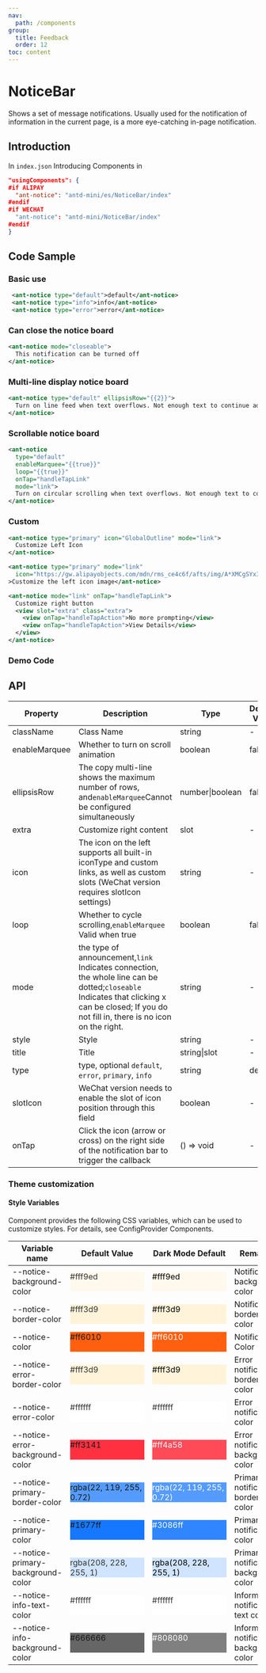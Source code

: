 ```yaml
---
nav:
  path: /components
group:
  title: Feedback
  order: 12
toc: content
---
```


# NoticeBar

Shows a set of message notifications. Usually used for the notification of information in the current page, is a more eye-catching in-page notification.

## Introduction

In `index.json` Introducing Components in

```json
"usingComponents": {
#if ALIPAY
  "ant-notice": "antd-mini/es/NoticeBar/index"
#endif
#if WECHAT
  "ant-notice": "antd-mini/NoticeBar/index"
#endif
}
```

## Code Sample

### Basic use

```xml
 <ant-notice type="default">default</ant-notice>
 <ant-notice type="info">info</ant-notice>
 <ant-notice type="error">error</ant-notice>
```

### Can close the notice board

```xml
<ant-notice mode="closeable">
  This notification can be turned off
</ant-notice>
```

### Multi-line display notice board
```xml
<ant-notice type="default" ellipsisRow="{{2}}">
  Turn on line feed when text overflows. Not enough text to continue adding text to make up. Not enough text to continue adding text to make up.
</ant-notice>
```

### Scrollable notice board

```xml
<ant-notice
  type="default"
  enableMarquee="{{true}}"
  loop="{{true}}"
  onTap="handleTapLink"
  mode="link">
  Turn on circular scrolling when text overflows. Not enough text to continue adding text to make up.
</ant-notice>
```

### Custom

```xml
<ant-notice type="primary" icon="GlobalOutline" mode="link">
  Customize Left Icon
</ant-notice>

<ant-notice type="primary" mode="link"
  icon="https://gw.alipayobjects.com/mdn/rms_ce4c6f/afts/img/A*XMCgSYx3f50AAAAAAAAAAABkARQnAQ"
>Customize the left icon image</ant-notice>

<ant-notice mode="link" onTap="handleTapLink">
  Customize right button
  <view slot="extra" class="extra">
    <view onTap="handleTapAction">No more prompting</view>
    <view onTap="handleTapAction">View Details</view>
  </view>
</ant-notice>
```

### Demo Code

<code src='../../demo/pages/NoticeBar/index'></code>

## API

| Property          | Description                                                                                           | Type         | Default Value  |
| ------------- | ---------------------------------------------------------------------------------------------- | ------------ | ------- |
| className     | Class Name                                                                                           | string       | -       |
| enableMarquee | Whether to turn on scroll animation                                                                               | boolean      | false   |
| ellipsisRow     | The copy multi-line shows the maximum number of rows, and`enableMarquee`Cannot be configured simultaneously             | number\|boolean       | false       |
| extra         | Customize right content                                                                                 | slot         | -       |
| icon          | The icon on the left supports all built-in iconType and custom links, as well as custom slots (WeChat version requires slotIcon settings) | string       | -       |
| loop          | Whether to cycle scrolling,`enableMarquee` Valid when true                                                   | boolean      | false   |
| mode          | the type of announcement,`link` Indicates connection, the whole line can be dotted;`closeable` Indicates that clicking x can be closed; If you do not fill in, there is no icon on the right.   | string       | -       |
| style         | Style                                                                                           | string       | -       |
| title         | Title                                                                                           | string\|slot | -       |
| type          | type, optional `default`, `error`, `primary`, `info`                                               | string       | default |
| slotIcon      | WeChat version needs to enable the slot of icon position through this field                                                     | boolean      | -       |
| onTap         | Click the icon (arrow or cross) on the right side of the notification bar to trigger the callback                                                   | () => void   | -       |

### Theme customization

#### Style Variables

Component provides the following CSS variables, which can be used to customize styles. For details, see ConfigProvider Components.

| Variable name                            | Default Value                                                                                                              | Dark Mode Default                                                                                                                      | Remarks             |
| --------------------------------- | ------------------------------------------------------------------------------------------------------------------- | ----------------------------------------------------------------------------------------------------------------------------------- | ---------------- |
| --notice-background-color         | <div style="width: 150px; height: 40px; background-color: #fff9ed; color: #333;">#fff9ed</div>                                   | <div style="width: 150px; height: 40px; background-color: #fff9ed; color: #000000;">#fff9ed</div>                                   | Notification background color     |
| --notice-border-color             | <div style="width: 150px; height: 40px; background-color: #fff3d9; color: #333;">#fff3d9</div>                                   | <div style="width: 150px; height: 40px; background-color: #fff3d9; color: #000000;">#fff3d9</div>                                   | Notification border color     |
| --notice-color                    | <div style="width: 150px; height: 40px; background-color: #ff6010;">#ff6010</div>                                   | <div style="width: 150px; height: 40px; background-color: #ff6010; color: #ffffff;">#ff6010</div>                                   | Notification Color         |
| --notice-error-border-color       | <div style="width: 150px; height: 40px; background-color: #fff3d9; color: #333;">#fff3d9</div>                                   | <div style="width: 150px; height: 40px; background-color: #fff3d9; color: #000000;">#fff3d9</div>                                   | Error notification border color |
| --notice-error-color              | <div style="width: 150px; height: 40px; background-color: #ffffff; color: #333333;">#ffffff</div>                   | <div style="width: 150px; height: 40px; background-color: #ffffff; color: #333333;">#ffffff</div>                                   | Error notification color     |
| --notice-error-background-color   | <div style="width: 150px; height: 40px; background-color: #ff3141;">#ff3141</div>                                   | <div style="width: 150px; height: 40px; background-color: #ff4a58; color: #ffffff;">#ff4a58</div>                                   | Error notification background color |
| --notice-primary-border-color     | <div style="width: 150px; height: 40px; background-color: rgba(22, 119, 255, 0.72);">rgba(22, 119, 255, 0.72)</div> | <div style="width: 150px; height: 40px; background-color: rgba(22, 119, 255, 0.72); color: #ffffff;">rgba(22, 119, 255, 0.72)</div> | Primary notification border color |
| --notice-primary-color            | <div style="width: 150px; height: 40px; background-color: #1677ff;">#1677ff</div>                                   | <div style="width: 150px; height: 40px; background-color: #3086ff; color: #ffffff;">#3086ff</div>                                   | Primary notification color     |
| --notice-primary-background-color | <div style="width: 150px; height: 40px; background-color: rgba(208, 228, 255, 1); color: #333;">rgba(208, 228, 255, 1)</div>     | <div style="width: 150px; height: 40px; background-color: rgba(208, 228, 255, 1); color: #000000;">rgba(208, 228, 255, 1)</div>     | Primary notification background color |
| --notice-info-text-color          | <div style="width: 150px; height: 40px; background-color: #ffffff; color: #333333;">#ffffff</div>                   | <div style="width: 150px; height: 40px; background-color: #ffffff; color: #333333;">#ffffff</div>                                   | Information notification text color |
| --notice-info-background-color    | <div style="width: 150px; height: 40px; background-color: #666666;">#666666</div>                                   | <div style="width: 150px; height: 40px; background-color: #808080; color: #ffffff;">#808080</div>                                   | Information notification background color |
